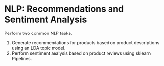 # NLP: Recommendations and Sentiment Analysis

Perform two common NLP tasks:

1. Generate recommendations for products based on product descriptions using an LDA topic model.
2. Perform sentiment analysis based on product reviews using sklearn Pipelines.
